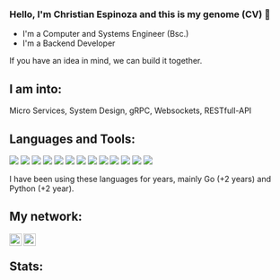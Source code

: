 ### Hello, I'm Christian Espinoza and this is my genome (CV) 👋 



- I'm a Computer and Systems Engineer (Bsc.)
- I'm a Backend Developer  

If you have an idea in mind, we can build it together.


## I am into:  
Micro Services, System Design, gRPC, Websockets, RESTfull-API 


## Languages and Tools:  

<img src = "https://img.shields.io/badge/Go-00ADD8?style=flat&logo=go&logoColor=white"> <img src = "https://img.shields.io/badge/Python-3776AB?style=flat&logo=python&logoColor=white">
<img src="https://img.shields.io/badge/Docker-blue?style=flat&logo=docker&logoColor=white">
<img src="https://img.shields.io/badge/FastAPI-00ADD8?style=flat&logo=fastapi&logoColor=white">
<img src="https://img.shields.io/badge/MongoDB-4EA94B?style=flat&logo=mongodb&logoColor=white">
<img src="https://img.shields.io/badge/MySQL-005C84?style=flat&logo=mysql&logoColor=white">
<img src="https://img.shields.io/badge/PostgreSQL-316192?style=flat&logo=postgresql&logoColor=white">
<img src="https://img.shields.io/badge/HTML5-E34F26?style=flat&logo=html5&logoColor=white">
<img src="https://img.shields.io/badge/CSS3-1572B6?style=flat&logo=css3&logoColor=white">
<img src="https://img.shields.io/badge/JavaScript-323330?style=flat&logo=javascript&logoColor=F7DF1E">
<img src="https://img.shields.io/badge/Git-F1502F?style=flat&logo=git&logoColor=white">
<img src="https://img.shields.io/badge/GitHub-100000?style=flat&logo=github&logoColor=white">
<img src="https://img.shields.io/badge/Visual_Studio_Code-0078D4?style=flat&logo=visual%20studio%20code&logoColor=white">

I have been using these languages for years, mainly Go (+2 years) and Python (+2 year). 



## My network:

[<img align="left" alt="Sabesan | LinkedIn" height="22px" src="https://cdn.jsdelivr.net/npm/simple-icons@v3/icons/linkedin.svg" />](https://www.linkedin.com/in/christian-gonzalo-espinoza-cadillo-a29702234/)
[<img align="left" alt="Sabesan | Facebook" height="22px" src="https://cdn.jsdelivr.net/npm/simple-icons@3.13.0/icons/facebook.svg" />](https://www.linkedin.com/in/christian-gonzalo-espinoza-cadillo-a29702234/)
</br>
## Stats:
<!--
---
[![Anurag's GitHub stats](https://github-readme-stats.vercel.app/api?username=ChrisCodeX&show_icons=true&theme=chartreuse-dark)](https://github.com/anuraghazra/github-readme-stats)  
[![GitHub Streak](https://github-readme-streak-stats.herokuapp.com/?user=ChrisCodeX&theme=chartreuse-dark)](https://git.io/streak-stats)
<!--
**ChrisCodeX/ChrisCodeX** is a ✨ _special_ ✨ repository because its `README.md` (this file) appears on your GitHub profile.

Here are some ideas to get you started:

- 🔭 I’m currently working on ...
- 🌱 I’m currently learning ...
- 👯 I’m looking to collaborate on ...
- 🤔 I’m looking for help with ...
- 💬 Ask me about ...
- 📫 How to reach me: ...
- 😄 Pronouns: ...
- ⚡ Fun fact: ...
-->
